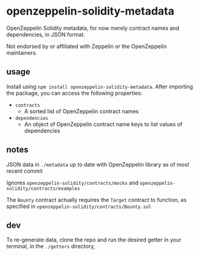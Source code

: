 # openzeppelin-solidity-metadata
OpenZeppelin Solidity metadata, for now merely contract names and dependencies, in JSON format.

Not endorsed by or affiliated with Zeppelin or the OpenZeppelin maintainers.

## usage
Install using `npm install openzeppelin-solidity-metadata`. After importing the package, you can access the following properties:
- `contracts`
    - A sorted list of OpenZeppelin contract names
- `dependencies`
    - An object of OpenZeppelin contract name keys to list values of dependencies

## notes
JSON data in `./metadata` up to date with OpenZeppelin library as of most recent commit

Ignores `openzeppelin-solidity/contracts/mocks` and `openzeppelin-solidity/contracts/examples`

The `Bounty` contract actually requires the `Target` contract to function, as specified in `openzeppelin-solidity/contracts/Bounty.sol`

## dev
To re-generate data, clone the repo and run the desired getter in your terminal, in the `./getters` directory, 
